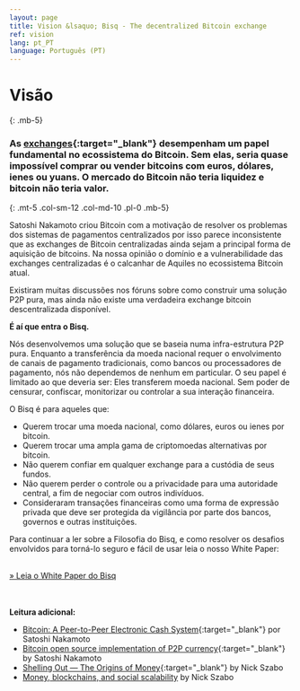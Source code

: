 ```yaml
---
layout: page
title: Vision &lsaquo; Bisq - The decentralized Bitcoin exchange
ref: vision
lang: pt_PT
language: Português (PT)
---
```

# Visão
{: .mb-5}

### As [exchanges](https://en.wikipedia.org/wiki/Bitcoin_exchange#List_of_Bitcoin_Exchanges){:target="_blank"} desempenham um papel fundamental no ecossistema do Bitcoin. Sem elas, seria quase impossível comprar ou vender bitcoins com euros, dólares, ienes ou yuans. O mercado do Bitcoin não teria liquidez e bitcoin não teria valor.
{: .mt-5 .col-sm-12 .col-md-10 .pl-0 .mb-5}



<div class="row mb-sm-4 mb-md-0 col-sm-12 col-md-8">

<p>Satoshi Nakamoto criou Bitcoin com a motivação de resolver os problemas dos sistemas de pagamentos centralizados por isso parece inconsistente que as exchanges de Bitcoin centralizadas ainda sejam a principal forma de aquisição de bitcoins. Na nossa opinião o domínio e a vulnerabilidade das exchanges centralizadas é o calcanhar de Aquiles no ecossistema Bitcoin atual.</p>

<p>Existiram muitas discussões nos fóruns sobre como construir uma solução P2P pura, mas ainda não existe uma verdadeira exchange bitcoin descentralizada disponível.</p>

<p>
<strong>É aí que entra o Bisq.</strong></p>

<p>Nós desenvolvemos uma solução que se baseia numa infra-estrutura P2P pura. Enquanto a transferência da moeda nacional requer o envolvimento de canais de pagamento tradicionais, como bancos ou processadores de pagamento, nós não dependemos de nenhum em particular. O seu papel é limitado ao que deveria ser: Eles transferem moeda nacional. Sem poder de censurar, confiscar, monitorizar ou controlar a sua interação financeira.</p>

<p>O Bisq é para aqueles que:</p>

<ul>
  <li>Querem trocar uma moeda nacional, como dólares, euros ou ienes por bitcoin.</li>
  <li>Querem trocar uma ampla gama de criptomoedas alternativas por bitcoin.</li>
  <li>Não querem confiar em qualquer exchange para a custódia de seus fundos.</li>
  <li>Não querem perder o controle ou a privacidade para uma autoridade central, a fim de negociar com outros indivíduos.</li>
  <li>Consideraram transações financeiras como uma forma de expressão privada que deve ser protegida da vigilância por parte dos bancos, governos e outras instituições.</li>
</ul>

<p>Para continuar a ler sobre a Filosofia do Bisq, e como resolver os desafios envolvidos para torná-lo seguro e fácil de usar leia o nosso White Paper:</p>

<p><br>
<a href="https://docs.bisq.network/exchange/whitepaper.html" target="_blank" rel="noopener">» Leia o White Paper do Bisq</a></p>

</div>




<br><br>
**Leitura adicional:**

 - [Bitcoin: A Peer-to-Peer Electronic Cash System](https://bitcoin.org/bitcoin.pdf){:target="_blank"} por Satoshi Nakamoto
 - [Bitcoin open source implementation of P2P currency](http://p2pfoundation.ning.com/forum/topics/bitcoin-open-source){:target="_blank"} by Satoshi Nakamoto
 - [Shelling Out &#8212; The Origins of Money](http://web.archive.org/web/20160921140955/http://szabo.best.vwh.net/shell.html){:target="_blank"} by Nick Szabo
 - [Money, blockchains, and social scalability](http://unenumerated.blogspot.com/2017/02/money-blockchains-and-social-scalability.html) by Nick Szabo
